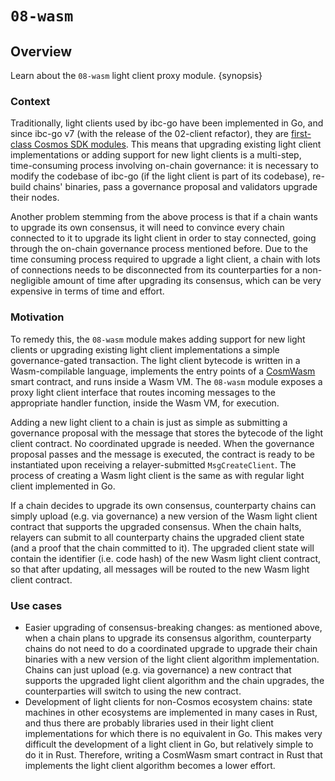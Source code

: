 <!--
order: 1
-->

# `08-wasm`

## Overview

Learn about the `08-wasm` light client proxy module. {synopsis}

### Context

Traditionally, light clients used by ibc-go have been implemented in Go, and since ibc-go v7 (with the release of the 02-client refactor), they are [first-class Cosmos SDK modules](../../../architecture/adr-010-light-clients-as-sdk-modules.md). This means that upgrading existing light client implementations or adding support for new light clients is a multi-step, time-consuming process involving on-chain governance: it is necessary to modify the codebase of ibc-go (if the light client is part of its codebase), re-build chains' binaries, pass a governance proposal and validators upgrade their nodes.

Another problem stemming from the above process is that if a chain wants to upgrade its own consensus, it will need to convince every chain connected to it to upgrade its light client in order to stay connected, going through the on-chain governance process mentioned before. Due to the time consuming process required to upgrade a light client, a chain with lots of connections needs to be disconnected from its counterparties for a non-negligible amount of time after upgrading its consensus, which can be very expensive in terms of time and effort.

### Motivation

To remedy this, the `08-wasm` module makes adding support for new light clients or upgrading existing light client implementations a simple governance-gated transaction. The light client bytecode is written in a Wasm-compilable language, implements the entry points of a [CosmWasm](https://docs.cosmwasm.com/docs/) smart contract, and runs inside a Wasm VM. The `08-wasm` module exposes a proxy light client interface that routes incoming messages to the appropriate handler function, inside the Wasm VM, for execution.

Adding a new light client to a chain is just as simple as submitting a governance proposal with the message that stores the bytecode of the light client contract. No coordinated upgrade is needed. When the governance proposal passes and the message is executed, the contract is ready to be instantiated upon receiving a relayer-submitted `MsgCreateClient`. The process of creating a Wasm light client is the same as with regular light client implemented in Go.

If a chain decides to upgrade its own consensus, counterparty chains can simply upload (e.g. via governance) a new version of the Wasm light client contract that supports the upgraded consensus. When the chain halts, relayers can submit to all counterparty chains the upgraded client state (and a proof that the chain committed to it). The upgraded client state will contain the identifier (i.e. code hash) of the new Wasm light client contract, so that after updating, all messages will be routed to the new Wasm light client contract.

### Use cases

- Easier upgrading of consensus-breaking changes: as mentioned above, when a chain plans to upgrade its consensus algorithm, counterparty chains do not need to do a coordinated upgrade to upgrade their chain binaries with a new version of the light client algorithm implementation. Chains can just upload (e.g. via governance) a new contract that supports the upgraded light client algorithm and the chain upgrades, the counterparties will switch to using the new contract.
- Development of light clients for non-Cosmos ecosystem chains: state machines in other ecosystems are implemented in many cases in Rust, and thus there are probably libraries used in their light client implementations for which there is no equivalent in Go. This makes very difficult the development of a light client in Go, but relatively simple to do it in Rust. Therefore, writing a CosmWasm smart contract in Rust that implements the light client algorithm becomes a lower effort.